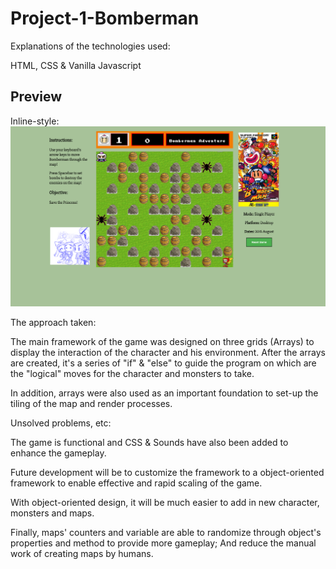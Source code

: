 # Project-1-Bomberman

 Explanations of the technologies used:

HTML, CSS & Vanilla Javascript

## Preview

Inline-style:
![alt text](https://github.com/Dexterleow/Project-1-Bomberman/blob/gh-pages/img/Preview.png "Preview")


The approach taken:

The main framework of the game was designed on three grids (Arrays) to display the interaction of the character and his environment.
After the arrays are created, it's a series of "if" & "else" to guide the program on which are the "logical" moves for the character and monsters to take.

In addition, arrays were also used as an important foundation to set-up the tiling of the map and render processes.

Unsolved problems, etc:

The game is functional and CSS & Sounds have also been added to enhance the gameplay.

Future development will be to customize the framework to a object-oriented framework to enable effective and rapid scaling of the game.

With object-oriented design, it will be much easier to add in new character, monsters and maps.

Finally, maps' counters and variable are able to randomize through object's properties and method to provide more gameplay;
And reduce the manual work of creating maps by humans.
